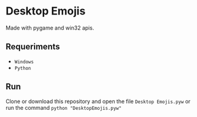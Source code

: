 # Desktop Emojis

Made with pygame and win32 apis.

## Requeriments

- ```Windows```
- ```Python```

## Run

Clone or download this repository and open the file ```Desktop Emojis.pyw``` or run the command ```python "DesktopEmojis.pyw"```